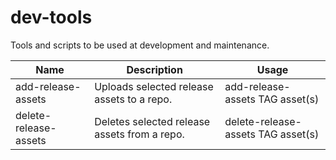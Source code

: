# dev-tools
Tools and scripts to be used at development and maintenance.

Name | Description | Usage
---- | ------- | ------
add-release-assets | Uploads selected release assets to a repo. | add-release-assets TAG asset(s)
delete-release-assets | Deletes selected release assets from a repo. | delete-release-assets TAG asset(s)

